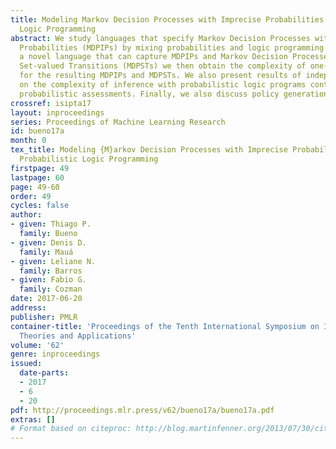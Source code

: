 ```yaml
---
title: Modeling Markov Decision Processes with Imprecise Probabilities Using Probabilistic
  Logic Programming
abstract: We study languages that specify Markov Decision Processes with Imprecise
  Probabilities (MDPIPs) by mixing probabilities and logic programming. We propose
  a novel language that can capture MDPIPs and Markov Decision Processes with
  Set-valued Transitions (MDPSTs) we then obtain the complexity of one-step inference
  for the resulting MDPIPs and MDPSTs. We also present results of independent interest
  on the complexity of inference with probabilistic logic programs containing interval-valued
  probabilistic assessments. Finally, we also discuss policy generation techniques.
crossref: isipta17
layout: inproceedings
series: Proceedings of Machine Learning Research
id: bueno17a
month: 0
tex_title: Modeling {M}arkov Decision Processes with Imprecise Probabilities Using
  Probabilistic Logic Programming
firstpage: 49
lastpage: 60
page: 49-60
order: 49
cycles: false
author:
- given: Thiago P.
  family: Bueno
- given: Denis D.
  family: Mauá
- given: Leliane N.
  family: Barros
- given: Fabio G.
  family: Cozman
date: 2017-06-20
address: 
publisher: PMLR
container-title: 'Proceedings of the Tenth International Symposium on Imprecise Probability:
  Theories and Applications'
volume: '62'
genre: inproceedings
issued:
  date-parts:
  - 2017
  - 6
  - 20
pdf: http://proceedings.mlr.press/v62/bueno17a/bueno17a.pdf
extras: []
# Format based on citeproc: http://blog.martinfenner.org/2013/07/30/citeproc-yaml-for-bibliographies/
---
```

